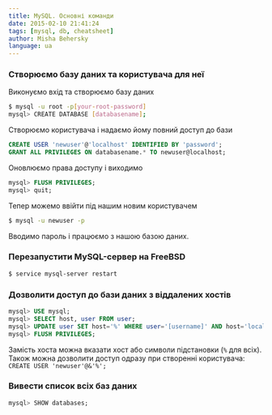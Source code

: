 ```yaml
---
title: MySQL. Основні команди
date: 2015-02-10 21:41:24
tags: [mysql, db, cheatsheet]
author: Misha Behersky
language: ua
---
```


### Створюємо базу даних та користувача для неї

Виконуємо вхід та створюємо базу даних

```bash
$ mysql -u root -p[your-root-password]
mysql> CREATE DATABASE [databasename];
```

Створюємо користувача і надаємо йому повний доступ до бази

```sql
CREATE USER 'newuser'@'localhost' IDENTIFIED BY 'password';
GRANT ALL PRIVILEGES ON databasename.* TO newuser@localhost;
```

Оновлюємо права доступу і виходимо

```sql
mysql> FLUSH PRIVILEGES;
mysql> quit;
```

Тепер можемо ввійти під нашим новим користувачем

```bash
$ mysql -u newuser -p
```

Вводимо пароль і працюємо з нашою базою даних.

### Перезапустити MySQL-сервер на FreeBSD

```bash
$ service mysql-server restart
```

### Дозволити доступ до бази даних з віддалених хостів

```sql
mysql> USE mysql;
mysql> SELECT host, user FROM user;
mysql> UPDATE user SET host='%' WHERE user='[username]' AND host='localhost';
mysql> FLUSH PRIVILEGES;
```

Замість хоста можна вказати хост або символи підстановки (`%` для всіх). Також можна дозволити доступ одразу при створенні користувача: `CREATE USER 'newuser'@&'%';`

### Вивести список всіх баз даних

```sql
mysql> SHOW databases;
```
